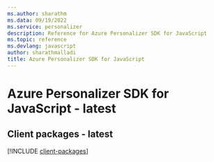 ```yaml
---
ms.author: sharathm
ms.data: 09/19/2022
ms.service: personalizer
description: Reference for Azure Personalizer SDK for JavaScript
ms.topic: reference
ms.devlang: javascript
author: sharathmalladi
title: Azure Personalizer SDK for JavaScript
---
```

# Azure Personalizer SDK for JavaScript - latest

## Client packages - latest
[!INCLUDE [client-packages](personalizer-client-index.md)]